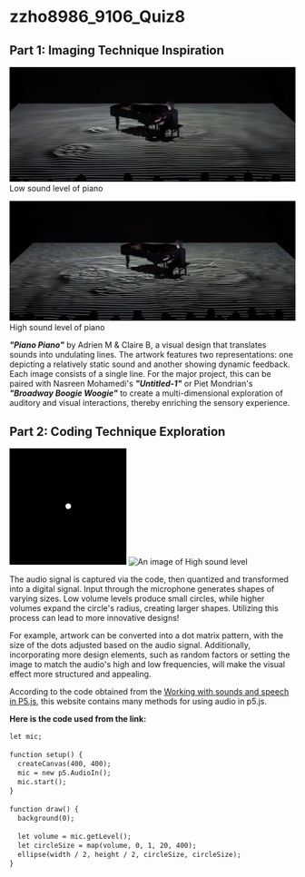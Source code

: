 # **zzho8986_9106_Quiz8**
 
## **Part 1: Imaging Technique Inspiration**

![An image of low piano sound level](/assets/piano1.png)
Low sound level of piano

![An image of high piano sound level](/assets/piano2.png)
High sound level of piano

__*"Piano Piano"*__ by Adrien M & Claire B, a visual design that translates sounds into undulating lines. The artwork features two representations: one depicting a relatively static sound and another showing dynamic feedback. Each image consists of a single line. For the major project, this can be paired with Nasreen Mohamedi's __*"Untitled-1"*__ or Piet Mondrian's __*"Broadway Boogie Woogie"*__ to create a multi-dimensional exploration of auditory and visual interactions, thereby enriching the sensory experience.

## **Part 2: Coding Technique Exploration**

![An image of Low sound level](/assets/sound1.png)
![An image of High sound level](../zzho8986_9106_Quiz8//assets/sound2.png)

The audio signal is captured via the code, then quantized and transformed into a digital signal. Input through the microphone generates shapes of varying sizes. Low volume levels produce small circles, while higher volumes expand the circle's radius, creating larger shapes. Utilizing this process can lead to more innovative designs!

For example, artwork can be converted into a dot matrix pattern, with the size of the dots adjusted based on the audio signal. Additionally, incorporating more design elements, such as random factors or setting the image to match the audio's high and low frequencies, will make the visual effect more structured and appealing.

According to the code obtained from the [Working with sounds and speech in P5.js](https://medium.spatialpixel.com/sounds-bd05429aba38), this website contains many methods for using audio in p5.js.

**Here is the code used from the link:**
```
let mic;

function setup() {
  createCanvas(400, 400);
  mic = new p5.AudioIn();
  mic.start();
}

function draw() {
  background(0);

  let volume = mic.getLevel(); 
  let circleSize = map(volume, 0, 1, 20, 400); 
  ellipse(width / 2, height / 2, circleSize, circleSize);
}
```